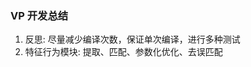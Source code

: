 <!--
 * @Author: Liu Weilong
 * @Date: 2021-04-14 17:52:40
 * @LastEditors: Liu Weilong 
 * @LastEditTime: 2021-04-15 11:29:28
 * @FilePath: /Codes/38. line_feature/vanishing_point/summary.md
 * @Description: 
-->
### VP 开发总结
1. 反思: 尽量减少编译次数，保证单次编译，进行多种测试
2. 特征行为模块: 提取、匹配、参数化优化、去误匹配 